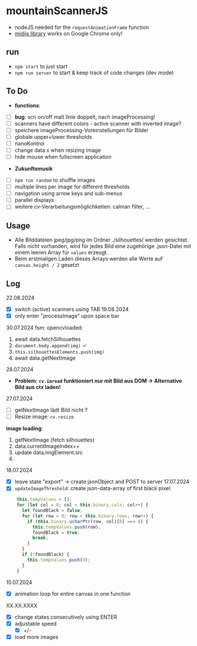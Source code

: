 # mountainScannerJS

- nodeJS needed for the `requestAnimationFrame` function
- [midijs library](https://webmidijs.org/docs/) works on Google Chrome only!

## run

- `npm start` to just start
- `npm run server` to start & keep track of code changes (dev mode)

## To Do

- **functions**:
- [ ] **bug**: scn on/off malt linie doppelt, nach imageProcessing!
- [ ] scanners have different colors - active scanner with inverted image?
- [ ] speichere imageProcessing-Voreinstellungen für Bilder
- [ ] globale upper+lower thresholds
- [ ] nanoKontrol
- [ ] change data x when resizing image
- [ ] hide mouse when fullscreen application
- **Zukunftsmusik**
- [ ] `npm run random` to shuffle images
- [ ] multiple lines per image for different thresholds
- [ ] navigation using arrow keys and sub-menus
- [ ] parallel displays
- [ ] weitere cv-Verarbeitungsmöglichkeiten: calman filter, ...

## Usage

- Alle Bilddateien jpeg/jpg/png im Ordner ./silhouettes/ werden gesichtet. Falls nicht vorhanden, wird für jedes Bild eine zugehörige .json-Datei mit einem leeren Array für `values` erzeugt.
- Beim erstmaligen Laden dieses Arrays werden alle Werte auf `canvas.height / 2` gesetzt

## Log
22.08.2024
- [x] switch (active) scanners using TAB
19.08.2024
- [x] only enter "processImage" upon space bar

30.07.2024
fsm: opencvloaded:
1. await data.fetchSilhouettes
  1. `document.body.append(img)` ✓
  2. `this.silhouettesElements.push(img)`
2. await data.getNextImage

28.07.2024
- **Problem: `cv.imread` funktioniert nur mit Bild aus DOM -> Alternative Bild aus ctx laden!**

27.07.2024
- [ ] getNextImage lädt Bild nicht ? 
- [ ] Resize image: `cv.resize`

**image loading**:
1. getNextImage (fetch silhouettes)
  1. data.currentImageIndex++
  2. update data.imgElement.src
  3. 

18.07.2024
- [x] leave state "export" -> create jsonObject and POST to server
17.07.2024
- [x] `updateImageThreshold`: create json-data-array of first black pixel:

``` javascript
    this.tempValues = [];
    for (let col = 0; col < this.binary.cols; col++) {
      let foundBlack = false;
      for (let row = 0; row < this.binary.rows; row++) {
        if (this.binary.ucharPtr(row, col)[0] === 0) {
          this.tempValues.push(row);
          foundBlack = true;
          break;
        }
      }
      if (!foundBlack) {
        this.tempValues.push(0);
      }
    }
```

15.07.2024
  - [x] animation loop for entire canvas in one function

XX.XX.XXXX
- [x] change states consecutively using ENTER
- [x] adjustable speed
  - [x] +/-
- [x] load more images
